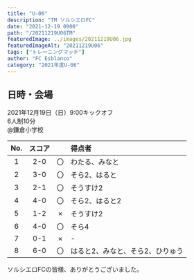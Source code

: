 ```yaml
---
title: "U-06"
description: "TM ソルシエロFC"
date: "2021-12-19 0900"
path: "/20211219U06TM"
featuredImage: ../images/20211219U06.jpg
featuredImageAlt: "20211219U06"
tags: ["トレーニングマッチ"]
author: "FC Esblanco"
category: "2021年度U-06"
---
```


## 日時・会場

2021年12月19日（日）9:00キックオフ<br>
6人制10分<br>
@鎌倉小学校

| No.| スコア |   | 得点者  |
|:--:|:------:|:-:|:--------|
| 1  | 2-0 | 〇 |わたる、みなと|
| 2  | 3-0 | 〇 |そら2、はると|
| 3  | 2-1 | 〇 |そうすけ2|
| 4  | 4-0 | 〇 |そら2、はると2|
| 5  | 1-2 | × |そうすけ2|
| 6  | 4-0 | 〇 |そら4|
| 7  | 0-1 | × |-|
| 8  | 6-0 | 〇 |はると2、みなと、そら2、ひりゅう|


ソルシエロFCの皆様、ありがとうございました。